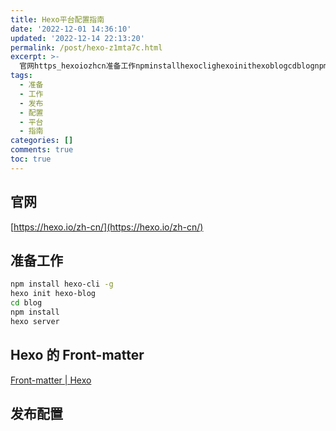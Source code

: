 ```yaml
---
title: Hexo平台配置指南
date: '2022-12-01 14:36:10'
updated: '2022-12-14 22:13:20'
permalink: /post/hexo-z1mta7c.html
excerpt: >-
  官网https_hexoiozhcn准备工作npminstallhexoclighexoinithexoblogcdblognpminstallhexoserverhexo的frontmatterfrontmatter_hexo发布配置‍
tags:
  - 准备
  - 工作
  - 发布
  - 配置
  - 平台
  - 指南
categories: []
comments: true
toc: true
---
```




## 官网

[https://hexo.io/zh-cn/](https://hexo.io/zh-cn/)

## 准备工作

```bash
npm install hexo-cli -g
hexo init hexo-blog
cd blog
npm install
hexo server
```

## Hexo 的 Front-matter

[Front-matter | Hexo](https://hexo.io/zh-cn/docs/front-matter)

## 发布配置

‍
